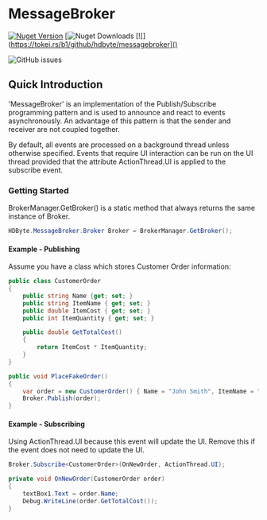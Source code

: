 # MessageBroker

[![Nuget Version](https://img.shields.io/nuget/v/HDByte.MessageBroker.svg?style=flat-square)](https://www.nuget.org/packages/HDByte.MessageBroker/)
[![Nuget Downloads](https://img.shields.io/nuget/dt/HDByte.MessageBroker)
[![](https://tokei.rs/b1/github/hdbyte/messagebroker]()

![GitHub issues](https://img.shields.io/github/issues/hdbyte/messagebroker?style=flat-square)

## Quick Introduction
'MessageBroker' is an implementation of the Publish/Subscribe programming pattern and is used to announce and react to events asynchronously. An advantage of this pattern is that the sender and receiver are not coupled together.

By default, all events are processed on a background thread unless otherwise specified. Events that require UI interaction can be run on the UI thread provided that the attribute ActionThread.UI is applied to the subscribe event.


### Getting Started
BrokerManager.GetBroker() is a static method that always returns the same instance of Broker.
```csharp
HDByte.MessageBroker.Broker Broker = BrokerManager.GetBroker();
```

#### Example - Publishing
Assume you have a class which stores Customer Order information:
```csharp
public class CustomerOrder
{
    public string Name {get; set; }
    public string ItemName { get; set; }
    public double ItemCost { get; set; }
    public int ItemQuantity { get; set; }

    public double GetTotalCost()
    {
        return ItemCost * ItemQuantity;
    }
}
```
```csharp
public void PlaceFakeOrder()
{
    var order = new CustomerOrder() { Name = "John Smith", ItemName = "Mousepad", ItemCost = 10.99, ItemQuantity = 3 };
    Broker.Publish(order);
}

```

#### Example - Subscribing
Using ActionThread.UI because this event will update the UI. Remove this if the event does not need to update the UI.
```csharp
Broker.Subscribe<CustomerOrder>(OnNewOrder, ActionThread.UI);

private void OnNewOrder(CustomerOrder order)
{
    textBox1.Text = order.Name;
    Debug.WriteLine(order.GetTotalCost());
}
```